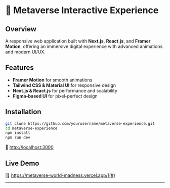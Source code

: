 # 🚀 Metaverse Interactive Experience

## Overview
A responsive web application built with **Next.js**, **React.js**, and **Framer Motion**, offering an immersive digital experience with advanced animations and modern UI/UX.

## Features
- **Framer Motion** for smooth animations
- **Tailwind CSS & Material UI** for responsive design
- **Next.js & React.js** for performance and scalability
- **Figma-based UI** for pixel-perfect design

## Installation
```bash
git clone https://github.com/yourusername/metaverse-experience.git
cd metaverse-experience
npm install
npm run dev
```
🔗 [http://localhost:3000](http://localhost:3000)

## Live Demo
[🔗 https://metaverse-world-madness.vercel.app/](#)

---

